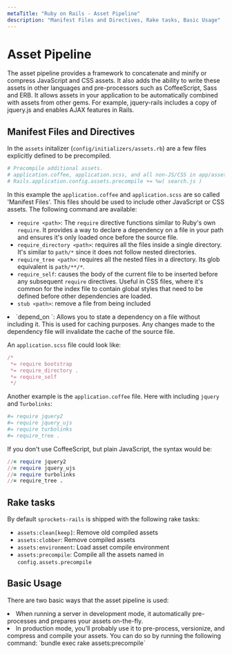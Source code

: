 ```yaml
---
metaTitle: "Ruby on Rails - Asset Pipeline"
description: "Manifest Files and Directives, Rake tasks, Basic Usage"
---
```


# Asset Pipeline


The asset pipeline provides a framework to concatenate and minify or compress JavaScript and CSS assets. It also adds the ability to write these assets in other languages and pre-processors such as CoffeeScript, Sass and ERB. It allows assets in your application to be automatically combined with assets from other gems. For example, jquery-rails includes a copy of jquery.js and enables AJAX features in Rails.



## Manifest Files and Directives


In the `assets` initalizer (`config/initializers/assets.rb`) are a few files explicitly defined to be precompiled.

```ruby
# Precompile additional assets.
# application.coffee, application.scss, and all non-JS/CSS in app/assets folder are already added.
# Rails.application.config.assets.precompile += %w( search.js )

```

In this example the `application.coffee` and `application.scss` are so called 'Manifest Files'. This files should be used to include other JavaScript or CSS assets. The following command are available:

- `require <path>`: The `require` directive functions similar to Ruby's own `require`. It provides a way to declare a dependency on a file in your path and ensures it's only loaded once before the source file.
- `require_directory <path>`: requires all the files inside a single directory. It's similar to `path/*` since it does not follow nested directories.
- `require_tree <path>`: requires all the nested files in a directory. Its glob equivalent is `path/**/*`.
- `require_self`: causes the body of the current file to be inserted before any subsequent `require` directives. Useful in CSS files, where it's common for the index file to contain global styles that need to be defined before other dependencies are loaded.
- `stub <path>`: remove a file from being included
<li>`depend_on <path>`: Allows you to state a dependency on a file without including it.
This is used for caching purposes. Any changes made to the dependency file will invalidate the cache of the source file.</li>

An `application.scss` file could look like:

```ruby
/*
 *= require bootstrap
 *= require_directory .
 *= require_self
 */

```

Another example is the `application.coffee` file. Here with including `jquery` and `Turbolinks`:

```ruby
#= require jquery2
#= require jquery_ujs
#= require turbolinks
#= require_tree .

```

If you don't use CoffeeScript, but plain JavaScript, the syntax would be:

```ruby
//= require jquery2
//= require jquery_ujs
//= require turbolinks
//= require_tree .

```



## Rake tasks


By default `sprockets-rails` is shipped with the following rake tasks:

- `assets:clean[keep]`: Remove old compiled assets
- `assets:clobber`: Remove compiled assets
- `assets:environment`: Load asset compile environment
- `assets:precompile`: Compile all the assets named in `config.assets.precompile`



## Basic Usage


There are two basic ways that the asset pipeline is used:

<li>
When running a server in development mode, it automatically pre-processes and prepares your assets on-the-fly.
</li>
<li>
In production mode, you’ll probably use it to pre-process, versionize, and compress and compile your assets. You can do so by running the following command:
`bundle exec rake assets:precompile`
</li>

